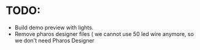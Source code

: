 # TODO:
* Build demo preview with lights.
* Remove pharos designer files ( we cannot use 50 led wire anymore,
so we don't need Pharos Designer

